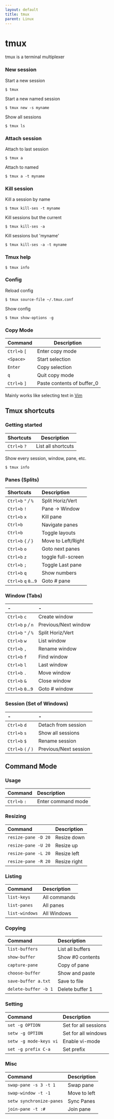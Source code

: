 ```yaml
---
layout: default
title: tmux
parent: Linux
---
```


# tmux

tmux is a terminal multiplexer

### New session

Start a new session 
```shell
$ tmux
```

Start a new named session
```shell
$ tmux new -s myname
```

Show all sessions 
```shell
$ tmux ls
```

### Attach session
Attach to last session
```shell
$ tmux a
```

Attach to named 
```shell
$ tmux a -t myname
```

### Kill session
Kill a session by name
```shell
$ tmux kill-ses -t myname
```

Kill sessions but the current 
```shell
$ tmux kill-ses -a
```

Kill sessions but 'myname'
```shell
$ tmux kill-ses -a -t myname
```

### Tmux help


```shell
$ tmux info
```

### Config
Reload config

```shell
$ tmux source-file ~/.tmu­x.conf
```

Show config 
```shell
$ tmux show-options -g
```

### Copy Mode  

| Command             | Description                  |
|---------------------|------------------------------|
| `Ctrl+b` `[`        | Enter copy mode           |
| `<Space>`      | Start selection                         |
| `Enter`         | Copy selection                          |
| `q`                 | Quit copy mode               |
| `Ctrl+b` `]`        | Paste contents of buffer_0 |



Mainly works like selecting text in [Vim](/vim#motions)

## Tmux shortcuts 

### Getting started 

| Shortcuts           | Description                  |
|---------------------|------------------------------|
| `Ctrl+b` `?`        | List all shortcuts           |


Show every session, window, pane, etc.

```shell
$ tmux info
```

### Panes (Splits) 

| Shortcuts | Description |
| :--- | :--- |
| `Ctrl+b` `"` _/_ `%` | Split Horiz/Vert |
| `Ctrl+b` `!` | Pane -&gt; Window |
| `Ctrl+b` `x` | Kill pane |
| `Ctrl+b` | Navigate panes |
| `Ctrl+b` | Toggle layouts |
| `Ctrl+b` `{` _/_ `}` | Move to Left/Right |
| `Ctrl+b` `o` | Goto next panes |
| `Ctrl+b` `z` | toggle full-screen |
| `Ctrl+b` `;` | Toggle Last pane |
| `Ctrl+b` `q` | Show numbers |
| `Ctrl+b` `q` `0`...`9` | Goto \# pane |



### Window \(Tabs\) 

| - | - |
| :--- | :--- |
| `Ctrl+b` `c` | Create window |
| `Ctrl+b` `p` _/_ `n` | Previous/Next window |
| `Ctrl+b` `"` _/_ `%` | Split Horiz/Vert |
| `Ctrl+b` `w` | List window |
| `Ctrl+b` `,` | Rename window |
| `Ctrl+b` `f` | Find window |
| `Ctrl+b` `l` | Last window |
| `Ctrl+b` `.` | Move window |
| `Ctrl+b` `&` | Close window |
| `Ctrl+b` `0`...`9` | Goto \# window |



### Session \(Set of Windows\)

| - | - |
| :--- | :--- |
| `Ctrl+b` `d` | Detach from session |
| `Ctrl+b` `s` | Show all sessions |
| `Ctrl+b` `$` | Rename session |
| `Ctrl+b` `(` _/_ `)` | Previous/Next session |



## Command Mode 

### Usage 

| Command | Description |
| :--- | :--- |
| `Ctrl+b` `:` | Enter command mode |



### Resizing

| Command | Description |
| :--- | :--- |
| `resize-pane -D 20` | Resize down |
| `resize-pane -U 20` | Resize up |
| `resize-pane -L 20` | Resize left |
| `resize-pane -R 20` | Resize right |

### Listing

| Command | Description |
| :--- | :--- |
| `list-keys` | All commands |
| `list-panes` | All panes |
| `list-windows` | All Windows |

### Copying

| Command | Description |
| :--- | :--- |
| `list-buffers` | List all buffers |
| `show-buffer` | Show \#0 contents |
| `capture-pane` | Copy of pane |
| `choose-buffer` | Show and paste |
| `save-buffer a.txt` | Save to file |
| `delete-buffer -b 1` | Delete buffer 1 |

### Setting

| Command | Description |
| :--- | :--- |
| `set -g OPTION`           | Set for all sessions  |
| `setw -g OPTION`          | Set for all windows   | 
| `setw -g mode-keys vi`    | Enable vi-mode        |
| `set -g prefix C-a`       | Set prefix            |

### Misc

| Command | Description |
| :--- | :--- |
| `swap-pane -s 3 -t 1` | Swap pane |
| `swap-window -t -1` | Move to left |
| `setw synchronize-panes` | Sync Panes |
| `join-pane -t :#` | Join pane |

